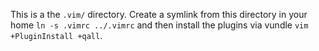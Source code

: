 This is a the `.vim/` directory. Create a symlink from this directory in your home `ln -s .vimrc ../.vimrc` and then install the plugins via vundle `vim +PluginInstall +qall`.
